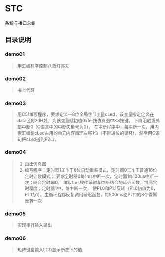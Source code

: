# STC
系统与接口总线

## 目录说明  

### demo01
> 用汇编程序控制八盏灯亮灭  

### demo02  
> 书上代码  

### demo03  
> 用C51编写程序，要求定义一8位全局字节变量cLed，该变量指定定义在data区的20H处，为该变量赋初值0xfe;按仿真图中K3按键，
> 下降沿触发外部中断0（C语言中的中断矢量号为0），
> 在中断程序中，每中断一次，用内嵌汇编使cLed占用的单元内容循环左移1位（不带进位的循环），然后用C语句把cLed送到P2口。  

### demo04
> 1. 画出仿真图  
> 2. 编写程序：定时器1工作于8位自动重装模式，定时器0工作于普通16位定时计数模式；
> 要求定时器0每1ms中断一次，定时器1每100us中断一次；结合定时器0，
> 编写1ms软件延时与中断结合的延迟函数，提高定时精度；定时器1中，每中断一次，
> 使P1.0和P1.1反转（P1.0初值为0，P1.1为1）。主循环程序反复调用延迟函数，每500ms使P2口的8个管脚反转一次

### demo05
> 实现串行输入输出

### demo06
> 矩阵键盘输入LCD显示所按下的值


